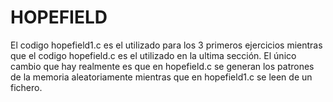 # HOPEFIELD

El codigo hopefield1.c es el utilizado para los 3 primeros ejercicios mientras que el codigo hopefield.c es el utilizado en la ultima sección. 
El único cambio que hay realmente es que en hopefield.c se generan los patrones de la memoria aleatoriamente mientras que en hopefield1.c se leen de un fichero.
